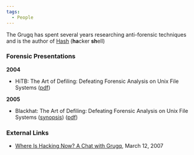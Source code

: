 ```yaml
---
tags:
  - People
---
```

The Grugq has spent several years researching anti-forensic techniques
and is the author of [Hash](hash_(tool).md) (**ha**cker
**sh**ell)

### Forensic Presentations

**2004**

- HiTB: The Art of Defiling: Defeating Forensic Analysis on Unix File
  Systems
  ([pdf](https://packetstormsecurity.com/hitb04/hitb04-grugq.pdf))

**2005**

- Blackhat: The Art of Defiling: Defeating Forensic Analysis on Unix
  File Systems
  ([synopsis](https://www.blackhat.com/html/bh-usa-05/bh-usa-05-speakers.html#grugq))
  ([pdf](https://www.blackhat.com/presentations/bh-usa-05/bh-us-05-grugq.pdf))

### External Links

* [Where Is Hacking Now? A Chat with Grugq](https://www.csoonline.com/article/519514/network-security-where-is-hacking-now-a-chat-with-grugq.html),
  March 12, 2007
